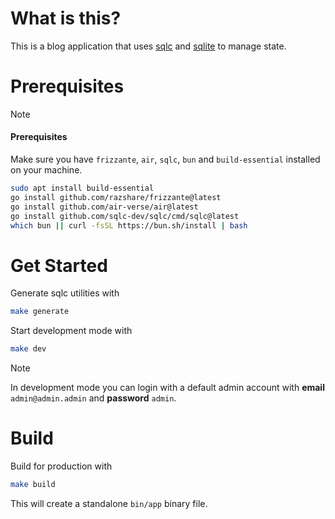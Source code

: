 # What is this?

This is a blog application that uses [sqlc](https://sqlc.dev/) and [sqlite](https://www.sqlite.org/) to manage state.

# Prerequisites

> [!NOTE]
> #### Prerequisites
> Make sure you have `frizzante`, `air`, `sqlc`, `bun` and `build-essential` installed on your machine.
>
> ```sh
> sudo apt install build-essential
> go install github.com/razshare/frizzante@latest
> go install github.com/air-verse/air@latest
> go install github.com/sqlc-dev/sqlc/cmd/sqlc@latest
> which bun || curl -fsSL https://bun.sh/install | bash
> ```

# Get Started

Generate sqlc utilities with

```sh
make generate
```

Start development mode with

```sh
make dev
```

> [!NOTE]
> In development mode you can login with a default admin account
> with **email** `admin@admin.admin` and **password** `admin`.

# Build

Build for production with

```sh
make build
```

This will create a standalone `bin/app` binary file.